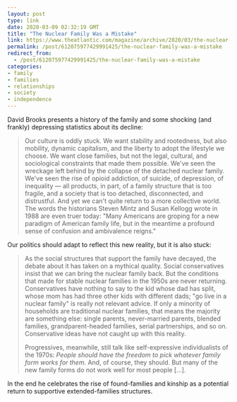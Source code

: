 ```yaml
---
layout: post
type: link
date: 2020-03-09 02:32:19 GMT
title: "The Nuclear Family Was a Mistake"
link: https://www.theatlantic.com/magazine/archive/2020/03/the-nuclear-family-was-a-mistake/605536/
permalink: /post/612075977429991425/the-nuclear-family-was-a-mistake
redirect_from: 
  - /post/612075977429991425/the-nuclear-family-was-a-mistake
categories:
- family
- families
- relationships
- society
- independence
---
```

<p>David Brooks presents a history of the family and some shocking (and frankly) depressing statistics about its decline:</p>
<blockquote><p>Our culture is oddly stuck. We want stability and rootedness, but also mobility, dynamic capitalism, and the liberty to adopt the lifestyle we choose. We want close families, but not the legal, cultural, and sociological constraints that made them possible. We've seen the wreckage left behind by the collapse of the detached nuclear family. We've seen the rise of opioid addiction, of suicide, of depression, of inequality — all products, in part, of a family structure that is too fragile, and a society that is too detached, disconnected, and distrustful. And yet we can't quite return to a more collective world. The words the historians Steven Mintz and Susan Kellogg wrote in 1988 are even truer today: "Many Americans are groping for a new paradigm of American family life, but in the meantime a profound sense of confusion and ambivalence reigns."</p></blockquote>
<p>Our politics should adapt to reflect this new reality, but it is also stuck:</p>
<blockquote><p>As the social structures that support the family have decayed, the debate about it has taken on a mythical quality. Social conservatives insist that we can bring the nuclear family back. But the conditions that made for stable nuclear families in the 1950s are never returning. Conservatives have nothing to say to the kid whose dad has split, whose mom has had three other kids with different dads; "go live in a nuclear family" is really not relevant advice. If only a minority of households are traditional nuclear families, that means the majority are something else: single parents, never-married parents, blended families, grandparent-headed families, serial partnerships, and so on. Conservative ideas have not caught up with this reality.</p>

<p>Progressives, meanwhile, still talk like self-expressive individualists of the 1970s: <i>People should have the freedom to pick whatever family form works for them.</i> And, of course, they should. But many of the new family forms do not work well for most people [...].</p>
</blockquote>
<p>In the end he celebrates the rise of found-families and kinship as a potential return to supportive extended-families structures.</p>